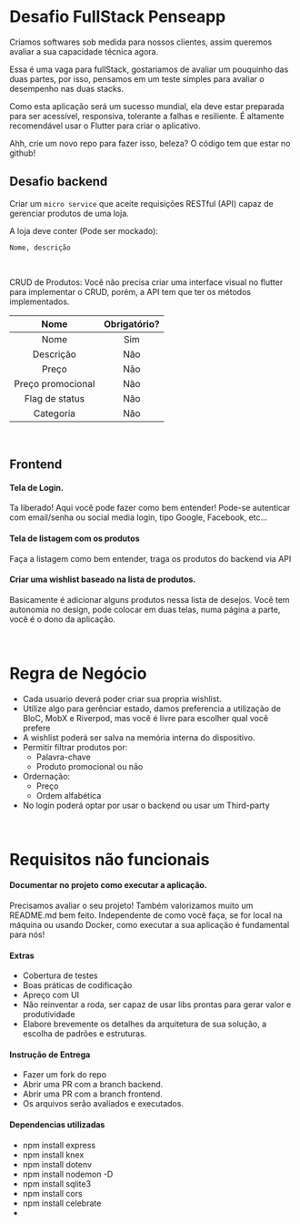 # Desafio FullStack Penseapp

Criamos softwares sob medida para nossos clientes, assim queremos avaliar a sua capacidade técnica agora.

Essa é uma vaga para fullStack, gostariamos de avaliar um pouquinho das duas partes, por isso, pensamos em um teste simples para avaliar o desempenho nas duas stacks.

Como esta aplicação será um sucesso mundial, ela deve estar preparada para ser acessível, responsiva, tolerante a falhas e resiliente. 
É altamente recomendável usar o Flutter para criar o aplicativo.

Ahh, crie um novo repo para fazer isso, beleza? O código tem que estar no github!

## Desafio backend

Criar um `micro service` que aceite requisições RESTful (API) capaz de gerenciar produtos de uma loja.

A loja deve conter (Pode ser mockado):
```
Nome, descrição
```

<br >

CRUD de Produtos:
Você não precisa criar uma interface visual no flutter para implementar o CRUD, porém, a API tem que ter os métodos implementados.

|       Nome        | Obrigatório? |
| :---------------: | :----------: |
|       Nome        |     Sim      |
|     Descrição     |     Não      |
|       Preço       |     Não      |
| Preço promocional |     Não      |
|  Flag de status   |     Não      |
|     Categoria     |     Não      |

<br >

## Frontend

#### Tela de Login.
Ta liberado! Aqui você pode fazer como bem entender! Pode-se autenticar com email/senha ou social media login, tipo Google, Facebook, etc... 

#### Tela de listagem com os produtos
Faça a listagem como bem entender, traga os produtos do backend via API

#### Criar uma wishlist baseado na lista de produtos.
Basicamente é adicionar alguns produtos nessa lista de desejos. Você tem autonomia no design, pode colocar em duas telas, numa página a parte, você é o dono da aplicação.

<br >

# Regra de Negócio

- Cada usuario deverá poder criar sua propria wishlist.
- Utilize algo para gerênciar estado, damos preferencia a utilização de BloC, MobX e Riverpod, mas você é livre para escolher qual você prefere
- A wishlist poderá ser salva na memória interna do dispositivo.
- Permitir filtrar produtos por:
  - Palavra-chave
  - Produto promocional ou não
- Ordernação:
  - Preço
  - Ordem alfabética
- No login poderá optar por usar o backend ou usar um Third-party

<br >

# Requisitos não funcionais

#### Documentar no projeto como executar a aplicação.
Precisamos avaliar o seu projeto! Também valorizamos muito um README.md bem feito. Independente de como você faça, se for local na máquina ou usando Docker, como executar a sua aplicação é fundamental para nós!

#### Extras
- Cobertura de testes
- Boas práticas de codificação
- Apreço com UI
- Não reinventar a roda, ser capaz de usar libs prontas para gerar valor e produtividade
- Elabore brevemente os detalhes da arquitetura de sua solução, a escolha de padrões e estruturas.

#### Instrução de Entrega
 - Fazer um fork do repo
 - Abrir uma PR com a branch backend.
 - Abrir uma PR com a branch frontend.
 - Os arquivos serão avaliados e executados.


#### Dependencias utilizadas
- npm install express
- npm install knex
- npm install dotenv
- npm install nodemon -D
- npm install sqlite3
- npm install cors
- npm install celebrate
- 